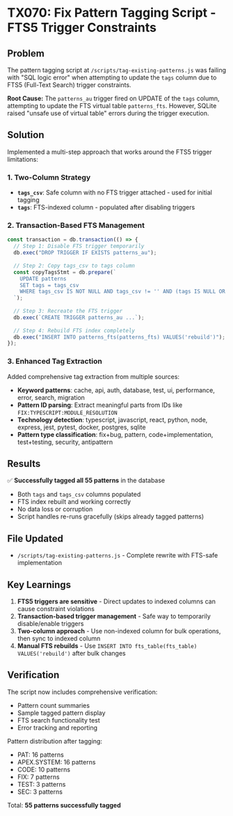 # TX070: Fix Pattern Tagging Script - FTS5 Trigger Constraints

## Problem

The pattern tagging script at `/scripts/tag-existing-patterns.js` was failing with "SQL logic error" when attempting to update the `tags` column due to FTS5 (Full-Text Search) trigger constraints.

**Root Cause:** The `patterns_au` trigger fired on UPDATE of the `tags` column, attempting to update the FTS virtual table `patterns_fts`. However, SQLite raised "unsafe use of virtual table" errors during the trigger execution.

## Solution

Implemented a multi-step approach that works around the FTS5 trigger limitations:

### 1. Two-Column Strategy
- **`tags_csv`**: Safe column with no FTS trigger attached - used for initial tagging
- **`tags`**: FTS-indexed column - populated after disabling triggers

### 2. Transaction-Based FTS Management
```javascript
const transaction = db.transaction(() => {
  // Step 1: Disable FTS trigger temporarily
  db.exec("DROP TRIGGER IF EXISTS patterns_au");
  
  // Step 2: Copy tags_csv to tags column  
  const copyTagsStmt = db.prepare(`
    UPDATE patterns 
    SET tags = tags_csv 
    WHERE tags_csv IS NOT NULL AND tags_csv != '' AND (tags IS NULL OR tags = '')
  `);
  
  // Step 3: Recreate the FTS trigger
  db.exec(`CREATE TRIGGER patterns_au ...`);
  
  // Step 4: Rebuild FTS index completely
  db.exec("INSERT INTO patterns_fts(patterns_fts) VALUES('rebuild')");
});
```

### 3. Enhanced Tag Extraction
Added comprehensive tag extraction from multiple sources:
- **Keyword patterns**: cache, api, auth, database, test, ui, performance, error, search, migration
- **Pattern ID parsing**: Extract meaningful parts from IDs like `FIX:TYPESCRIPT:MODULE_RESOLUTION`
- **Technology detection**: typescript, javascript, react, python, node, express, jest, pytest, docker, postgres, sqlite
- **Pattern type classification**: fix+bug, pattern, code+implementation, test+testing, security, antipattern

## Results

✅ **Successfully tagged all 55 patterns** in the database
- Both `tags` and `tags_csv` columns populated
- FTS index rebuilt and working correctly
- No data loss or corruption
- Script handles re-runs gracefully (skips already tagged patterns)

## File Updated

- `/scripts/tag-existing-patterns.js` - Complete rewrite with FTS-safe implementation

## Key Learnings

1. **FTS5 triggers are sensitive** - Direct updates to indexed columns can cause constraint violations
2. **Transaction-based trigger management** - Safe way to temporarily disable/enable triggers  
3. **Two-column approach** - Use non-indexed column for bulk operations, then sync to indexed column
4. **Manual FTS rebuilds** - Use `INSERT INTO fts_table(fts_table) VALUES('rebuild')` after bulk changes

## Verification

The script now includes comprehensive verification:
- Pattern count summaries
- Sample tagged pattern display  
- FTS search functionality test
- Error tracking and reporting

Pattern distribution after tagging:
- PAT: 16 patterns
- APEX.SYSTEM: 16 patterns  
- CODE: 10 patterns
- FIX: 7 patterns
- TEST: 3 patterns
- SEC: 3 patterns

Total: **55 patterns successfully tagged**